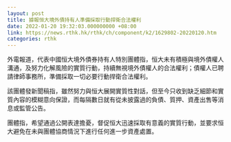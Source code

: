 ```yaml
---
layout: post
title: 據報恒大境外債持有人準備採取行動捍衛合法權利
date: 2022-01-20 19:32:03.000000000 +08:00
link: https://news.rthk.hk/rthk/ch/component/k2/1629802-20220120.htm
categories: rthk
---
```


外電報道，代表中國恒大境外債券持有人特別團體指，恒大未有積極與境外債權人溝通，及努力化解風險的實質行動，持續無視境外債權人的合法權利；債權人已聘請律師事務所，準備採取一切必要行動捍衛合法權利。

該團體發新聞稿指，雖然努力與恒大展開實質性對話，但至今只收到缺乏細節和實質內容的模糊意向保證，而每隔數日就有從未披露過的負債、質押、資產出售等消息或監管公告。

團體指，希望通過公開表達擔憂，督促恒大迅速採取有意義的實質行動，並要求恒大避免在未與團體協商情況下進行任何進一步資產處置。
